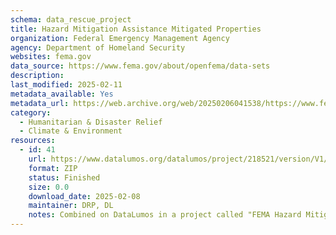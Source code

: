 ```yaml
---
schema: data_rescue_project 
title: Hazard Mitigation Assistance Mitigated Properties
organization: Federal Emergency Management Agency
agency: Department of Homeland Security
websites: fema.gov
data_source: https://www.fema.gov/about/openfema/data-sets
description: 
last_modified: 2025-02-11
metadata_available: Yes
metadata_url: https://web.archive.org/web/20250206041538/https://www.fema.gov/openfema-data-page/hazard-mitigation-assistance-mitigated-properties-v4
category:
  - Humanitarian & Disaster Relief 
  - Climate & Environment 
resources:
  - id: 41
    url: https://www.datalumos.org/datalumos/project/218521/version/V1/view
    format: ZIP
    status: Finished
    size: 0.0
    download_date: 2025-02-08
    maintainer: DRP, DL
    notes: Combined on DataLumos in a project called "FEMA Hazard Mitigation Assistance Data"
---
```

